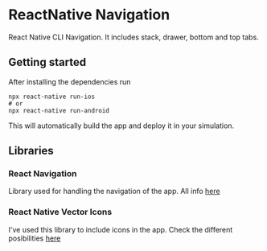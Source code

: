 # ReactNative Navigation

React Native CLI Navigation. It includes stack, drawer, bottom and top tabs.

## Getting started

After installing the dependencies run

```
npx react-native run-ios
# or
npx react-native run-android
```

This will automatically build the app and deploy it in your simulation.

## Libraries

### React Navigation

Library used for handling the navigation of the app. All info [here](https://reactnavigation.org/)

### React Native Vector Icons

I've used this library to include icons in the app. Check the different posibilities [here](https://github.com/oblador/react-native-vector-icons)
